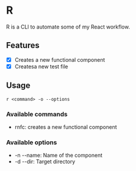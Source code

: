 # R

R is a CLI to automate some of my React workflow.

## Features

- [x] Creates a new functional component
- [x] Createsa new test file

## Usage

```
r <command> -o --options
```

### Available commands

- rnfc: creates a new functional component

### Available options

- -n --name: Name of the component
- -d --dir: Target directory
